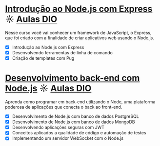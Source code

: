 # [Introdução ao Node.js com Express](https://github.com/kakanew/DIO_Node.js/tree/master/Innovation_Introducao_Node.js_Express) ☼ [Aulas DIO](https://web.digitalinnovation.one/course/introducao-ao-nodejs-com-expresses/learning/3f18da80-2051-44dd-b065-562751093ac3/)

Nesse curso você vai conhecer um framework de JavaScript, o Express, que foi criado com a finalidade de criar aplicativos web usando o Node.js.

- [x] Introdução ao Node.js com Express
- [x] Desenvolvendo ferramentas de linha de comando
- [x] Criação de templates com Pug

# [Desenvolvimento back-end com Node.js](https://github.com/kakanew/DIO_Node.js/tree/master/Innovation_Desenvolvimento_back-end_Node.js) ☼ [Aulas DIO](https://web.digitalinnovation.one/course/desenvolvimento-back-end-com-nodejs/learning/f03a6dd4-6e46-4acb-a9af-128f039a2162/)

Aprenda como programar em back-end utilizando o Node, uma plataforma poderosa de aplicações que conecta o back ao front-end.

- [x] Desenvolvimento de Node.js com banco de dados PostgreSQL
- [x] Desenvolvimento de Node.js com banco de dados MongoDB
- [x] Desenvolvendo aplicações seguras com JWT
- [x] Conceitos aplicados a qualidade de código e automação de testes
- [x] Implementando um servidor WebSocket com o Node.js